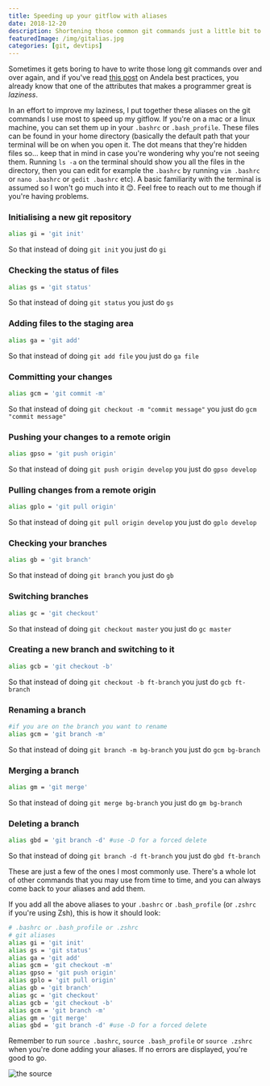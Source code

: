 ```yaml
---
title: Speeding up your gitflow with aliases
date: 2018-12-20
description: Shortening those common git commands just a little bit to make your workflow that much faster
featuredImage: /img/gitalias.jpg
categories: [git, devtips]
---
```

Sometimes it gets boring to have to write those long git commands over and over again, 
and if you've read [this post](https://github.com/andela/bestpractices/wiki/Eliminate-Stupid-Mental-Effort-(ESME)) 
on Andela best practices, you already know that one of the attributes that makes a programmer great is _laziness_.

In an effort to improve my laziness, I put together these aliases on the git commands I use most to speed up my 
gitflow. If you're on a mac or a linux machine, you can set them up in your `.bashrc` or `.bash_profile`. These files can be found in 
your home directory (basically the default path that your terminal will be on when you open it. The dot means that they're hidden files so... 
keep that in mind in case you're wondering why you're not seeing them. Running `ls -a` on the terminal should show you all the files in the directory, 
then you can edit for example the `.bashrc` by running `vim .bashrc` or `nano .bashrc` or `gedit .bashrc` etc). A basic familiarity 
with the terminal is assumed so I won't go much into it 😊. Feel free to reach out to me though if you're having problems. 

### Initialising a new git repository
```bash
alias gi = 'git init'
```
So that instead of doing `git init` you just do `gi`

### Checking the status of files
```bash
alias gs = 'git status'
```
So that instead of doing `git status` you just do `gs`

### Adding files to the staging area
```bash
alias ga = 'git add'
```
So that instead of doing `git add file` you just do `ga file`

### Committing your changes
```bash
alias gcm = 'git commit -m'
```
So that instead of doing `git checkout -m "commit message"` you just do `gcm "commit message"`

### Pushing your changes to a remote origin
```bash
alias gpso = 'git push origin'
```
So that instead of doing `git push origin develop` you just do `gpso develop`

### Pulling changes from a remote origin
```bash
alias gplo = 'git pull origin'
```
So that instead of doing `git pull origin develop` you just do `gplo develop`

### Checking your branches
```bash
alias gb = 'git branch'
```
So that instead of doing `git branch` you just do `gb`

### Switching branches
```bash
alias gc = 'git checkout'
```
So that instead of doing `git checkout master` you just do `gc master`

### Creating a new branch and switching to it
```bash
alias gcb = 'git checkout -b'
```
So that instead of doing `git checkout -b ft-branch` you just do `gcb ft-branch`

### Renaming a branch
```bash
#if you are on the branch you want to rename
alias gcm = 'git branch -m'
```
So that instead of doing `git branch -m bg-branch` you just do `gcm bg-branch`

### Merging a branch
```bash
alias gm = 'git merge'
```
So that instead of doing `git merge bg-branch` you just do `gm bg-branch`

### Deleting a branch
```bash
alias gbd = 'git branch -d' #use -D for a forced delete
```
So that instead of doing `git branch -d ft-branch` you just do `gbd ft-branch`

These are just a few of the ones I most commonly use. There's a whole lot of other commands that you may use from time 
to time, and you can always come back to your aliases and add them. 

If you add all the above aliases to your `.bashrc` or `.bash_profile` (or `.zshrc` if you're using Zsh), this is how it 
should look:
```bash
# .bashrc or .bash_profile or .zshrc
# git aliases
alias gi = 'git init'
alias gs = 'git status'
alias ga = 'git add'
alias gcm = 'git checkout -m'
alias gpso = 'git push origin'
alias gplo = 'git pull origin'
alias gb = 'git branch'
alias gc = 'git checkout'
alias gcb = 'git checkout -b'
alias gcm = 'git branch -m'
alias gm = 'git merge'
alias gbd = 'git branch -d' #use -D for a forced delete
```

Remember to run `source .bashrc`, `source .bash_profile` or `source .zshrc` when you're done adding your aliases. If no errors are displayed, you're good to go.

![the source](/img/source.png)
